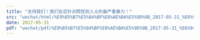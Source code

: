 ```yaml
---
title: "支持我们！我们在怼针对跨性别人士的最严重暴力！"
src: "wechat/html/%E9%85%B7%E5%84%BF%E8%AE%BA%E5%9D%9B_2017-05-31_%E6%94%AF%E6%8C%81%E6%88%91%E4%BB%AC%EF%BC%81%E6%88%91%E4%BB%AC%E5%9C%A8%E6%80%BC%E9%92%88%E5%AF%B9%E8%B7%A8%E6%80%A7%E5%88%AB%E4%BA%BA%E5%A3%AB%E7%9A%84%E6%9C%80%E4%B8%A5%E9%87%8D%E6%9A%B4%E5%8A%9B%EF%BC%81.html"
date: 2017-05-31
pdf: "wechat/pdf/%E9%85%B7%E5%84%BF%E8%AE%BA%E5%9D%9B_2017-05-31_%E6%94%AF%E6%8C%81%E6%88%91%E4%BB%AC%EF%BC%81%E6%88%91%E4%BB%AC%E5%9C%A8%E6%80%BC%E9%92%88%E5%AF%B9%E8%B7%A8%E6%80%A7%E5%88%AB%E4%BA%BA%E5%A3%AB%E7%9A%84%E6%9C%80%E4%B8%A5%E9%87%8D%E6%9A%B4%E5%8A%9B%EF%BC%81.pdf"
---
```

